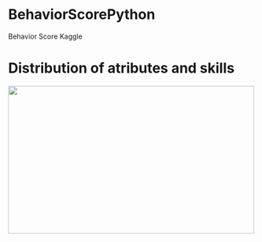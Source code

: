 # BehaviorScorePython
Behavior Score Kaggle


# Distribution of atributes and skills

<img align="center" width="500" height="300"  src="https://github.com/WOLFurriell/BehaviorScorePython/blob/master/plots/donut1.png">

